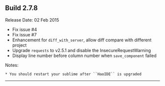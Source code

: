 Build 2.7.8
-----------
Release Date: 02 Feb 2015
    
* Fix issue #4
* Fix issue #7
* Enhancement for ``diff_with_server``, allow diff compare with different project
* Upgrade ``requests`` to v2.5.1 and disable the InsecureRequestWarning
* Display line number before column number when ``save_component`` failed

Notes:

    * You should restart your sublime after ``HaoIDE`` is upgraded
-----------